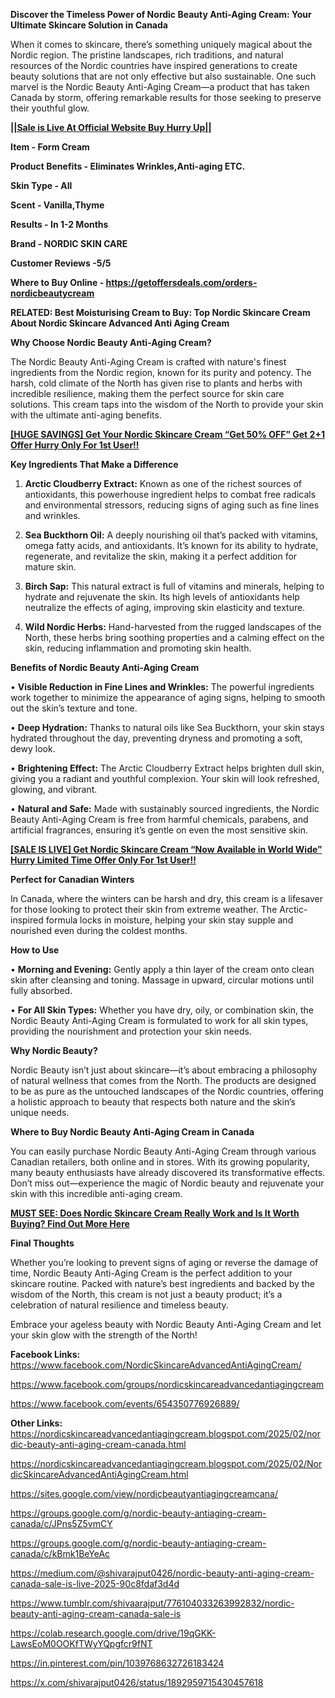 **Discover the Timeless Power of Nordic Beauty Anti-Aging Cream: Your Ultimate Skincare Solution in Canada**

When it comes to skincare, there’s something uniquely magical about the Nordic region. The pristine landscapes, rich traditions, and natural resources of the Nordic countries have inspired generations to create beauty solutions that are not only effective but also sustainable. One such marvel is the Nordic Beauty Anti-Aging Cream—a product that has taken Canada by storm, offering remarkable results for those seeking to preserve their youthful glow.

**<a href="https://getoffersdeals.com/orders-nordicbeautycream">||Sale is Live At Official Website Buy Hurry Up||</a>**

**Item - Form Cream**

**Product Benefits - Eliminates Wrinkles,Anti-aging ETC.**

**Skin Type - All**

**Scent - Vanilla,Thyme**

**Results - In 1-2 Months**

**Brand - NORDIC SKIN CARE**

**Customer Reviews -5/5**

**Where to Buy Online - https://getoffersdeals.com/orders-nordicbeautycream**

**RELATED: Best Moisturising Cream to Buy: Top Nordic Skincare Cream About Nordic Skincare Advanced Anti Aging Cream**


**Why Choose Nordic Beauty Anti-Aging Cream?**

The Nordic Beauty Anti-Aging Cream is crafted with nature's finest ingredients from the Nordic region, known for its purity and potency. The harsh, cold climate of the North has given rise to plants and herbs with incredible resilience, making them the perfect source for skin care solutions. This cream taps into the wisdom of the North to provide your skin with the ultimate anti-aging benefits.

**<a href="https://getoffersdeals.com/orders-nordicbeautycream">[HUGE SAVINGS] Get Your Nordic Skincare Cream “Get 50% OFF” Get 2+1 Offer Hurry Only For 1st User!!</a>**

**Key Ingredients That Make a Difference**

1.	**Arctic Cloudberry Extract:** Known as one of the richest sources of antioxidants, this powerhouse ingredient helps to combat free radicals and environmental stressors, reducing signs of aging such as fine lines and wrinkles.

2.	**Sea Buckthorn Oil:** A deeply nourishing oil that’s packed with vitamins, omega fatty acids, and antioxidants. It’s known for its ability to hydrate, regenerate, and revitalize the skin, making it a perfect addition for mature skin.

3.	**Birch Sap:** This natural extract is full of vitamins and minerals, helping to hydrate and rejuvenate the skin. Its high levels of antioxidants help neutralize the effects of aging, improving skin elasticity and texture.

4.	**Wild Nordic Herbs:** Hand-harvested from the rugged landscapes of the North, these herbs bring soothing properties and a calming effect on the skin, reducing inflammation and promoting skin health.

**Benefits of Nordic Beauty Anti-Aging Cream**

•	**Visible Reduction in Fine Lines and Wrinkles:** The powerful ingredients work together to minimize the appearance of aging signs, helping to smooth out the skin’s texture and tone.

•	**Deep Hydration:** Thanks to natural oils like Sea Buckthorn, your skin stays hydrated throughout the day, preventing dryness and promoting a soft, dewy look.

•	**Brightening Effect:** The Arctic Cloudberry Extract helps brighten dull skin, giving you a radiant and youthful complexion. Your skin will look refreshed, glowing, and vibrant.

•	**Natural and Safe:** Made with sustainably sourced ingredients, the Nordic Beauty Anti-Aging Cream is free from harmful chemicals, parabens, and artificial fragrances, ensuring it’s gentle on even the most sensitive skin.

**<a href="https://getoffersdeals.com/orders-nordicbeautycream">[SALE IS LIVE] Get Nordic Skincare Cream “Now Available in World Wide” Hurry Limited Time Offer Only For 1st User!!</a>**

**Perfect for Canadian Winters**

In Canada, where the winters can be harsh and dry, this cream is a lifesaver for those looking to protect their skin from extreme weather. The Arctic-inspired formula locks in moisture, helping your skin stay supple and nourished even during the coldest months.

**How to Use**

•	**Morning and Evening:** Gently apply a thin layer of the cream onto clean skin after cleansing and toning. Massage in upward, circular motions until fully absorbed.

•	**For All Skin Types:** Whether you have dry, oily, or combination skin, the Nordic Beauty Anti-Aging Cream is formulated to work for all skin types, providing the nourishment and protection your skin needs.

**Why Nordic Beauty?**

Nordic Beauty isn’t just about skincare—it’s about embracing a philosophy of natural wellness that comes from the North. The products are designed to be as pure as the untouched landscapes of the Nordic countries, offering a holistic approach to beauty that respects both nature and the skin’s unique needs.

**Where to Buy Nordic Beauty Anti-Aging Cream in Canada**

You can easily purchase Nordic Beauty Anti-Aging Cream through various Canadian retailers, both online and in stores. With its growing popularity, many beauty enthusiasts have already discovered its transformative effects. Don’t miss out—experience the magic of Nordic beauty and rejuvenate your skin with this incredible anti-aging cream.

**<a href="https://getoffersdeals.com/orders-nordicbeautycream">MUST SEE: Does Nordic Skincare Cream Really Work and Is It Worth Buying? Find Out More Here</a>**

**Final Thoughts**

Whether you’re looking to prevent signs of aging or reverse the damage of time, Nordic Beauty Anti-Aging Cream is the perfect addition to your skincare routine. Packed with nature’s best ingredients and backed by the wisdom of the North, this cream is not just a beauty product; it’s a celebration of natural resilience and timeless beauty.

Embrace your ageless beauty with Nordic Beauty Anti-Aging Cream and let your skin glow with the strength of the North!

**Facebook Links:** https://www.facebook.com/NordicSkincareAdvancedAntiAgingCream/

https://www.facebook.com/groups/nordicskincareadvancedantiagingcream

https://www.facebook.com/events/654350776926889/



**Other Links:** https://nordicskincareadvancedantiagingcream.blogspot.com/2025/02/nordic-beauty-anti-aging-cream-canada.html

https://nordicskincareadvancedantiagingcream.blogspot.com/2025/02/NordicSkincareAdvancedAntiAgingCream.html

https://sites.google.com/view/nordicbeautyantiagingcreamcana/

https://groups.google.com/g/nordic-beauty-antiaging-cream-canada/c/JPns5Z5vmCY

https://groups.google.com/g/nordic-beauty-antiaging-cream-canada/c/kBmk1BeYeAc

https://medium.com/@shivarajput0426/nordic-beauty-anti-aging-cream-canada-sale-is-live-2025-90c8fdaf3d4d

https://www.tumblr.com/shivaarajput/776104033263992832/nordic-beauty-anti-aging-cream-canada-sale-is

https://colab.research.google.com/drive/19qGKK-LawsEoM0OOKfTWyYQpgfcr9fNT

https://in.pinterest.com/pin/1039768632726183424

https://x.com/shivarajput0426/status/1892959715430457618


